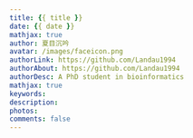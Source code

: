 ```yaml
---
title: {{ title }}
date: {{ date }}
mathjax: true
author: 夏目沉吟
avatar: /images/faceicon.png
authorLink: https://github.com/Landau1994
authorAbout: https://github.com/Landau1994
authorDesc: A PhD student in bioinformatics
mathjax: true
keywords: 
description: 
photos: 
comments: false
---
```

